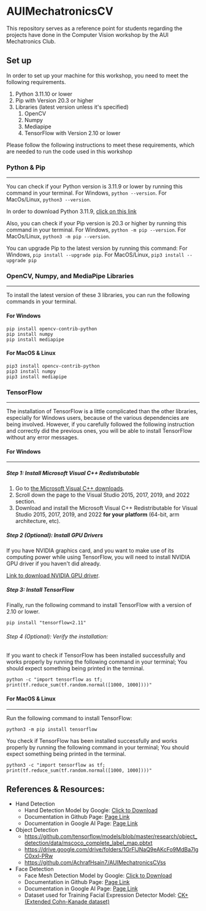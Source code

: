 # AUIMechatronicsCV
This repository serves as a reference point for students regarding the projects have done in the Computer Vision workshop by the AUI Mechatronics Club.

## Set up
In order to set up your machine for this workshop, you need to meet the following requirements.

1. Python 3.11.10 or lower
2. Pip with Version 20.3 or higher
3. Libraries (latest version unless it's specified)
    1. OpenCV
    2. Numpy
    3. Mediapipe
    4. TensorFlow with Version 2.10 or lower

Please follow the following instructions to meet these requirements, which are needed to run the code used in this workshop


### Python & Pip
---
You can check if your Python version is 3.11.9 or lower by running this command in your terminal.
For Windows, `python --version`. For MacOs/Linux, `python3 --version`.

In order to download Python 3.11.9, [click on this link](https://www.python.org/downloads/release/python-3119/)

Also, you can check if your Pip version is 20.3 or higher by running this command in your terminal. For Windows, `python -m pip --version`. For MacOs/Linux, `python3 -m pip --version`.

You can upgrade Pip to the latest version by running this command: For Windows, `pip install --upgrade pip`. For MacOS/Linux, `pip3 install --upgrade pip`


### OpenCV, Numpy, and MediaPipe Libraries
---
To install the latest version of these 3 libraries, you can run the following commands in your terminal.

#### For Windows
```
pip install opencv-contrib-python
pip install numpy
pip install mediapipe
```

#### For MacOS & Linux
```
pip3 install opencv-contrib-python
pip3 install numpy
pip3 install mediapipe
```

### TensorFlow
---
The installation of TensorFlow is a little complicated than the other libraries, especially for Windows users, because of the various dependencies are being involved. However, if you carefully followed the following instruction and correctly did the previous ones, you will be able to install TensorFlow without any error messages.

#### For Windows
---
##### Step 1: Install Microsoft Visual C++ Redistributable
1. Go to [the Microsoft Visual C++ downloads](https://learn.microsoft.com/en-us/cpp/windows/latest-supported-vc-redist?view=msvc-170).
2. Scroll down the page to the Visual Studio 2015, 2017, 2019, and 2022 section.
3. Download and install the Microsoft Visual C++ Redistributable for Visual Studio 2015, 2017, 2019, and 2022 **for your platform** (64-bit, arm architecture, etc).

##### Step 2 (Optional): Install GPU Drivers
If you have NVIDIA graphics card, and you want to make use of its computing power while using TensorFlow, you will need to install NVIDIA GPU driver if you haven't did already.

[Link to download NVIDIA GPU driver](https://www.nvidia.com/Download/index.aspx).

##### Step 3: Install TensorFlow
Finally, run the following command to install TensorFlow with a version of 2.10 or lower.
```
pip install "tensorflow<2.11"
```

###### Step 4 (Optional): Verify the installation:
If you want to check if TensorFlow has been installed successfully and works properly by running the following command in your terminal; You should expect something being printed in the terminal.
```
python -c "import tensorflow as tf; print(tf.reduce_sum(tf.random.normal([1000, 1000])))"
```

#### For MacOS & Linux
---
Run the following command to install TensorFlow:
```
python3 -m pip install tensorflow
```

You check if TensorFlow has been installed successfully and works properly by running the following command in your terminal; You should expect something being printed in the terminal.
```
python3 -c "import tensorflow as tf; print(tf.reduce_sum(tf.random.normal([1000, 1000])))"
```

## References & Resources:
- Hand Detection
    - Hand Detection Model by Google: [Click to Download](https://storage.googleapis.com/mediapipe-models/hand_landmarker/hand_landmarker/float16/1/hand_landmarker.task)
    - Documentation in Github Page: [Page Link](https://github.com/google-ai-edge/mediapipe/blob/master/docs/solutions/hands.md)
    - Documentation in Google AI Page: [Page Link](https://ai.google.dev/edge/mediapipe/solutions/vision/hand_landmarker)
- Object Detection
    - https://github.com/tensorflow/models/blob/master/research/object_detection/data/mscoco_complete_label_map.pbtxt
    - https://drive.google.com/drive/folders/1GrFlJNaQ9eAKcFo9MdBa7lgC0xxl-PRw
    - https://github.com/AchrafHsain7/AUIMechatronicsCVss
- Face Detection
    - Face Mesh Detection Model by Google: [Click to Download](https://storage.googleapis.com/mediapipe-models/face_landmarker/face_landmarker/float16/latest/face_landmarker.task)
    - Documentation in Github Page: [Page Link](https://github.com/google-ai-edge/mediapipe/blob/master/docs/solutions/face_mesh.md)
    - Documentation in Google AI Page: [Page Link](https://ai.google.dev/edge/mediapipe/solutions/vision/face_landmarker)
    - Dataset used for Training Facial Expression Detector Model: [CK+ (Extended Cohn-Kanade dataset)](https://paperswithcode.com/dataset/ck)